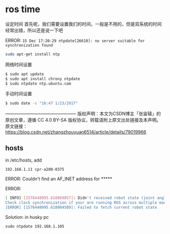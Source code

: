 # ros time

设定时间
首先呢，我们需要设置我们的时间，一般是不用的，但是双系统的时间经常出错，所以还是说一下吧

ERROR: `15 Dec 17:20:29 ntpdate[26610]: no server suitable for synchronization found`

```bash
sudo apt-get install ntp
```

网络时间设置
```bash
$ sudo apt update
$ sudo apt install chrony ntpdate
$ sudo ntpdate ntp.ubuntu.com
```
手动时间设置
```bash
$ sudo date -s "16:47 1/23/2017"
```
————————————————
版权声明：本文为CSDN博主「张宙辕」的原创文章，遵循 CC 4.0 BY-SA 版权协议，转载请附上原文出处链接及本声明。
原文链接：https://blog.csdn.net/zhangzhouyuan6514/article/details/79019966

## hosts

in /etc/hosts, add

```
192.168.1.11 cpr-a200-0375
```

ERROR: Couldn't find an AF_INET address for *****

ERROR:
```bash
[ INFO] [1576448995.618869857]: Didn't received robot state (joint angles) with recent timestamp within 1 seconds.
Check clock synchronization if your are running ROS across multiple machines!
[ERROR] [1576448995.618984589]: Failed to fetch current robot state
```
Solution: in husky pc
```
sudo ntpdate 192.168.1.105
```